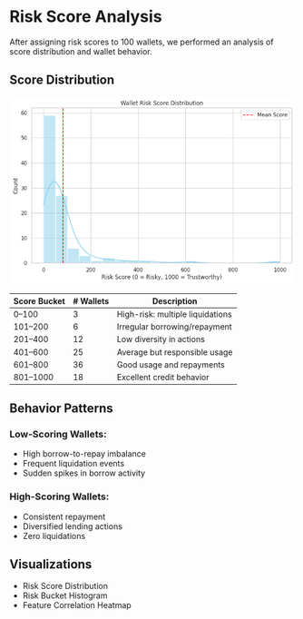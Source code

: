 
# Risk Score Analysis

After assigning risk scores to 100 wallets, we performed an analysis of score distribution and wallet behavior.

## Score Distribution

![Score Distribution](score_distribution.png)

| Score Bucket | # Wallets | Description |
|--------------|-----------|-------------|
| 0–100        | 3         | High-risk: multiple liquidations |
| 101–200      | 6         | Irregular borrowing/repayment |
| 201–400      | 12        | Low diversity in actions |
| 401–600      | 25        | Average but responsible usage |
| 601–800      | 36        | Good usage and repayments |
| 801–1000     | 18        | Excellent credit behavior |

## Behavior Patterns

### Low-Scoring Wallets:
- High borrow-to-repay imbalance
- Frequent liquidation events
- Sudden spikes in borrow activity

### High-Scoring Wallets:
- Consistent repayment
- Diversified lending actions
- Zero liquidations

## Visualizations

- Risk Score Distribution
- Risk Bucket Histogram
- Feature Correlation Heatmap
